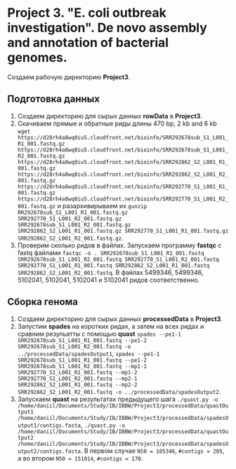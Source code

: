 # Project 3. "E. coli outbreak investigation". De novo assembly and annotation of bacterial genomes.
Создаем рабочую директорию **Project3**.

## Подготовка данных
1. Создаем директорию для сырых данных **rowData** в **Project3**.
2. Скачиваем прямые и обратные риды  длины 470 bp, 2 kb and 6 kb `wget https://d28rh4a8wq0iu5.cloudfront.net/bioinfo/SRR292678sub_S1_L001_R1_001.fastq.gz https://d28rh4a8wq0iu5.cloudfront.net/bioinfo/SRR292678sub_S1_L001_R2_001.fastq.gz https://d28rh4a8wq0iu5.cloudfront.net/bioinfo/SRR292862_S2_L001_R1_001.fastq.gz https://d28rh4a8wq0iu5.cloudfront.net/bioinfo/SRR292862_S2_L001_R2_001.fastq.gz https://d28rh4a8wq0iu5.cloudfront.net/bioinfo/SRR292770_S1_L001_R1_001.fastq.gz https://d28rh4a8wq0iu5.cloudfront.net/bioinfo/SRR292770_S1_L001_R2_001.fastq.gz` и разархивирываем их `gunzip RR292678sub_S1_L001_R1_001.fastq.gz SRR292770_S1_L001_R2_001.fastq.gz SRR292678sub_S1_L001_R2_001.fastq.gz SRR292862_S2_L001_R1_001.fastq.gz SRR292770_S1_L001_R1_001.fastq.gz SRR292862_S2_L001_R2_001.fastq.gz`.
3. Проверим сколько ридов в файлах. Запускаем программу **fastqc** с fastq файлами `fastqc -o . SRR292678sub_S1_L001_R1_001.fastq SRR292678sub_S1_L001_R2_001.fastq SRR292770_S1_L001_R2_001.fastq SRR292770_S1_L001_R1_001.fastq SRR292862_S2_L001_R1_001.fastq SRR292862_S2_L001_R2_001.fastq`. В файлах 5499346, 5499346, 5102041, 5102041, 5102041 и 5102041 ридов соответственно.

## Сборка генома
1. Создаем директорию для сырых данных **processedData** в **Project3**.
2. Запустим **spades** на коротких ридах, а затем на всех ридах и сравним резульатты с помощью **quast** `spades --pe1-1 SRR292678sub_S1_L001_R1_001.fastq --pe1-2 SRR292678sub_S1_L001_R2_001.fastq -o ../processedData/spadesOutput1`, `spades --pe1-1 SRR292678sub_S1_L001_R1_001.fastq --pe1-2 SRR292678sub_S1_L001_R2_001.fastq --mp1-1 SRR292770_S1_L001_R1_001.fastq --mp1-2 SRR292770_S1_L001_R2_001.fastq --mp2-1 SRR292862_S2_L001_R1_001.fastq --mp2-2 SRR292862_S2_L001_R2_001.fastq -o ../processedData/spadesOutput2`.
3. Запускаем **quast** на результатах предыдущего шага `./quast.py -o /home/daniil/Documents/Study/IB/IBBW/Project3/processedData/quastOutput1 /home/daniil/Documents/Study/IB/IBBW/Project3/processedData/spadesOutput1/contigs.fasta`, `./quast.py -o /home/daniil/Documents/Study/IB/IBBW/Project3/processedData/quastOutput2 /home/daniil/Documents/Study/IB/IBBW/Project3/processedData/spadesOutput2/contigs.fasta`. В первом случае `N50 = 105346`, `#contigs = 205`, а во втором `N50 = 151014`, `#contigs = 170`.
